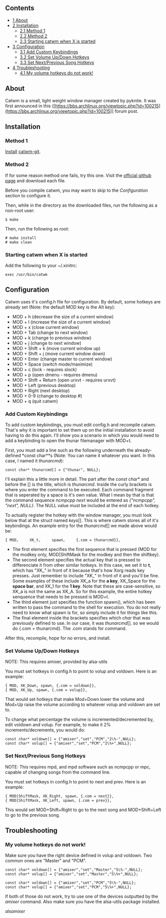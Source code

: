 ## Contents

*   [1 About](#About)
*   [2 Installation](#Installation)
    *   [2.1 Method 1](#Method_1)
    *   [2.2 Method 2](#Method_2)
    *   [2.3 Starting catwm when X is started](#Starting_catwm_when_X_is_started)
*   [3 Configuration](#Configuration)
    *   [3.1 Add Custom Keybindings](#Add_Custom_Keybindings)
    *   [3.2 Set Volume Up/Down Hotkeys](#Set_Volume_Up.2FDown_Hotkeys)
    *   [3.3 Set Next/Previous Song Hotkeys](#Set_Next.2FPrevious_Song_Hotkeys)
*   [4 Troubleshooting](#Troubleshooting)
    *   [4.1 My volume hotkeys do not work!](#My_volume_hotkeys_do_not_work.21)

## About

Catwm is a small, light weight window manager created by pyknite. It was first announced in this ([https://bbs.archlinux.org/viewtopic.php?id=100215](https://bbs.archlinux.org/viewtopic.php?id=100215)) forum post.

## Installation

### Method 1

[Install](/index.php/Install "Install") [catwm-git](https://aur.archlinux.org/packages/catwm-git/).

### Method 2

If for some reason method one fails, try this one. Visit the [official github page](https://github.com/pyknite/catwm) and download each file.

Before you compile catwm, you may want to skip to the *Configuration* section to configure it.

Then, while in the directory as the downloaded files, run the following as a non-root user:

 `$ make` 

Then, run the following as root:

```
# make install
# make clean
```

### Starting catwm when X is started

Add the following to your ~/.xinitrc:

 `exec /usr/bin/catwm` 

## Configuration

Catwm uses it's config.h file for configuration. By default, some hotkeys are already set (Note: the default MOD key is the Alt key):

*   MOD + h (decrease the size of a current window)
*   MOD + l (increase the size of a current window)
*   MOD + x (close current window)
*   MOD + Tab (change to next window)
*   MOD + k (change to previous window)
*   MOD + j (change to next window)
*   MOD + Shift + k (move current window up)
*   MOD + Shift + j (move current window down)
*   MOD + Enter (change master to current window)
*   MOD + Space (switch mode/maximize)
*   MOD + c (lock - requires slock)
*   MOD + p (open dmenu - requires dmenu)
*   MOD + Shift + Return (open urxvt - requires urxvt)
*   MOD + Left (previous desktop)
*   MOD + Right (next desktop)
*   MOD + 0-9 (change to desktop #)
*   MOD + q (quit catwm)

### Add Custom Keybindings

To add custom keybindings, you must edit config.h and recompile catwm. That's why it is important to set them up on the initial installation to avoid having to do this again. I'll show you a scenario in which you would need to add a keybinding to open the thunar filemanager with MOD+t.

First, you must add a line such as the following underneath the already-defined *const char**s (Note: You can name it whatever you want. In this case, I named it *thunarcmd*):

 `const char* thunarcmd[] = {"thunar", NULL};` 

I'll explain this a little more in detail. The part after the *const char** and before the [] is the title, which is *thunarcmd*. Inside the curly brackets is where you enter the command to be executed. Each command fragment that is seperated by a space is it's own value. What I mean by that is that the command sequence *ncmpcpp next* would be entered as *{"ncmpcpp", "next", NULL}*. The NULL value must be included at the end of each hotkey.

To actually register the hotkey with the window manager, you must look below that at the struct named *keys*[]. This is where catwm stores all of it's keybindings. An example entry for the *thunarcmd*[] we made above would be:

 `{ MOD,     XK_t,     spawn,     {.com = thunarcmd}},` 

*   The first element specifies the first sequence that is pressed (MOD for the modkey only, MOD|ShiftMask for the modkey and then the shiftkey).
*   The second element specifies the actual key that is pressed to differenciate it from other similar hotkeys. In this case, we set it to **t**, which has "XK_" in front of it because that's how Xorg reads key presses. Just remember to include "XK_" in front of it and you'll be fine. Some examples of these include XK_a for the **a key**, XK_Space for the **space bar**, and XK_1 for the **1 key**. Note that these are case-sensitive, so XK_a is not the same as XK_A. So for this example, the entire hotkey senquence that needs to be pressed is MOD+t.
*   The third element just specifies the function spawn(), which has been written to pass the command to the shell for execution. You do not really need to know what spawn is for, so simply include it for things like this.
*   The final element inside the brackets specifies which *char* that was previously defined to use. In our case, it was *thunarcmd*[]. so we would do {.com = thunarcmd}. The .com stands for command.

After this, recompile, hope for no errors, and install.

### Set Volume Up/Down Hotkeys

NOTE: This requires amixer, provided by alsa-utils

You must set hotkeys in config.h to point to volup and voldown. Here is an example:

```
{ MOD, XK_Down, spawn, {.com = voldown}},
{ MOD, XK_Up, spawn, {.com = volup}},
```

That would set hotkeys that make Mod+Down lower the volume and Mod+Up raise the volume according to whatever volup and voldown are set to.

To change what percentage the volume is incremented/decremented by, edit voldown and volup. For example, to make it 2% increments/decrements, you would do:

```
const char* voldown[] = {"amixer","set","PCM","2\%-",NULL};
const char* volup[] = {"amixer","set","PCM","2\%+",NULL};
```

### Set Next/Previous Song Hotkeys

NOTE: This requires mpd, and mpd software such as ncmpcpp or mpc, capable of changing songs from the command line.

You must set hotkeys in config.h to point to next and prev. Here is an example:

```
{ MOD|ShiftMask, XK_Right, spawn, {.com = next}},
{ MOD|ShiftMask, XK_Left, spawn, {.com = prev}},
```

This would set MOD+Shift+Right to go to the next song and MOD+Shift+Left to go to the previous song.

## Troubleshooting

### My volume hotkeys do not work!

Make sure you have the right device defined in volup and voldown. Two common ones are "Master" and "PCM".

```
const char* voldown[] = {"amixer","set","Master","5\%-",NULL};
const char* volup[] = {"amixer","set","Master","5\%+",NULL};
```

```
const char* voldown[] = {"amixer","set","PCM","5\%-",NULL};
const char* volup[] = {"amixer","set","PCM","5\%+",NULL};
```

If both of those do not work, try to use one of the devices outputted by the *amixer* command. Also make sure you have the alsa-utils package installed.

*alsamixer*